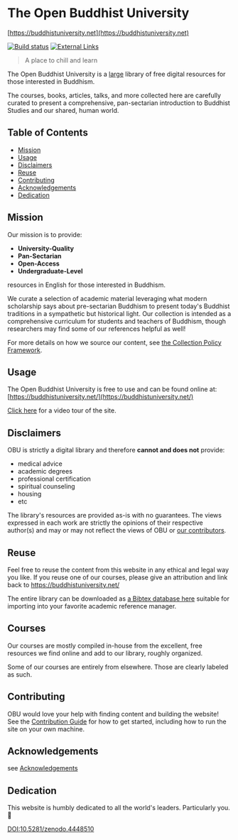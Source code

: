 ---
---

The Open Buddhist University
============================

[https://buddhistuniversity.net](https://buddhistuniversity.net)

[![Build status](https://github.com/buddhist-uni/buddhist-uni.github.io/actions/workflows/build.yaml/badge.svg)](https://github.com/buddhist-uni/buddhist-uni.github.io/actions/workflows/build.yaml)  [![External Links](https://github.com/buddhist-uni/buddhist-uni.github.io/actions/workflows/links.yml/badge.svg)](https://github.com/buddhist-uni/buddhist-uni.github.io/actions/workflows/links.yml)

> A place to chill and learn

The Open Buddhist University is a [large](https://buddhistuniversity.net/content/) library of free digital resources for those interested in Buddhism.

The courses, books, articles, talks, and more collected here are carefully curated to present a comprehensive, pan-sectarian introduction to Buddhist Studies and our shared, human world.


## Table of Contents

- [Mission](#mission)
- [Usage](#usage)
- [Disclaimers](#disclaimers)
- [Reuse](#reuse)
- [Contributing](#contributing)
- [Acknowledgements](#acknowledgements)
- [Dedication](#dedication)

## Mission

Our mission is to provide:

- **University-Quality**
- **Pan-Sectarian**
- **Open-Access**
- **Undergraduate-Level**

resources in English for those interested in Buddhism.

We curate a selection of academic material leveraging what modern scholarship says about pre-sectarian Buddhism to present today's Buddhist traditions in a sympathetic but historical light.
Our collection is intended as a comprehensive curriculum for students and teachers of Buddhism, though researchers may find some of our references helpful as well!

For more details on how we source our content, see [the Collection Policy Framework](https://buddhistuniversity.net/COLLECTION_POLICY).

## Usage

The Open Buddhist University is free to use and can be found online at: [https://buddhistuniversity.net/](https://buddhistuniversity.net/)

[Click here](https://youtu.be/TPmTxHuQ9AI?t=22s) for a video tour of the site.

## Disclaimers

OBU is strictly a digital library and therefore **cannot and does not** provide:

- medical advice
- academic degrees
- professional certification
- spiritual counseling
- housing
- etc

The library's resources are provided as-is with no guarantees.
The views expressed in each work are strictly the opinions of their respective author(s) and may or may not reflect the views of OBU or [our contributors](https://github.com/buddhist-uni/buddhist-uni.github.io/blob/master/CONTRIBUTORS.md).

## Reuse

Feel free to reuse the content from this website in any ethical and legal way you like.
If you reuse one of our courses, please give an attribution and link back to https://buddhistuniversity.net/

The entire library can be downloaded as [a Bibtex database here](https://buddhistuniversity.net/content.bib) suitable for importing into your favorite academic reference manager.

## Courses

Our courses are mostly compiled in-house from the excellent, free resources we find online and add to our library,
roughly organized.

Some of our courses are entirely from elsewhere. Those are clearly labeled as such.

## Contributing

OBU would love your help with finding content and building the website!
See the [Contribution Guide](https://github.com/buddhist-uni/buddhist-uni.github.io/blob/master/CONTRIBUTING.md) for how to get started, including how to run the site on your own machine.

## Acknowledgements

see [Acknowledgements](https://www.buddhistuniversity.net/ACKNOWLEDGEMENTS)

## Dedication

This website is humbly dedicated to all the world's leaders. Particularly you. 🥰

[DOI:10.5281/zenodo.4448510](https://doi.org/10.5281/zenodo.4448510)